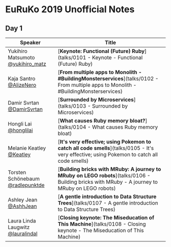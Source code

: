 # EuRuKo 2019 Unofficial Notes

## Day 1

| Speaker                                                      | Title                                                        |
| ------------------------------------------------------------ | ------------------------------------------------------------ |
| Yukihiro Matsumoto [@yukihiro_matz](https://twitter.com/yukihiro_matz) | [**Keynote: Functional (Future) Ruby**](talks/0101 - Keynote - Functional (Future) Ruby) |
| Kaja Santro [@AlizeNero](https://twitter.com/AlizeNero)      | [**From multiple apps to Monolith - #BuildingMonsterservices**](talks/0102 - From multiple apps to Monolith - #BuildingMonsterservices) |
| Damir Svrtan [@DamirSvrtan](https://twitter.com/DamirSvrtan) | [**Surrounded by Microservices**](talks/0103 - Surrounded by Microservices) |
| Hongli Lai [@honglilai](https://twitter.com/honglilai)       | [**What causes Ruby memory bloat?**](talks/0104 - What causes Ruby memory bloat) |
| Melanie Keatley [@Keatley](https://twitter.com/Keatley)      | [**It's very effective; using Pokemon to catch all code smells**](talks/0105 - It's very effective; using Pokemon to catch all code smells) |
| Torsten Schönebaum [@radlepunktde](https://twitter.com/radlepunktde) | [**Building bricks with MRuby: A journey to MRuby on LEGO robots**](talks/0106 - Building bricks with MRuby - A journey to MRuby on LEGO robots) |
| Ashley Jean [@AshhJean](https://twitter.com/AshhJean)        | [**A gentle introduction to Data Structure Trees**](talks/0107 - A gentle introduction to Data Structure Trees) |
| Laura Linda Laugwitz [@lauralindal](https://twitter.com/lauralindal) | [**Closing keynote: The Miseducation of This Machine**](talks/0108 - Closing keynote - The Miseducation of This Machine) |

